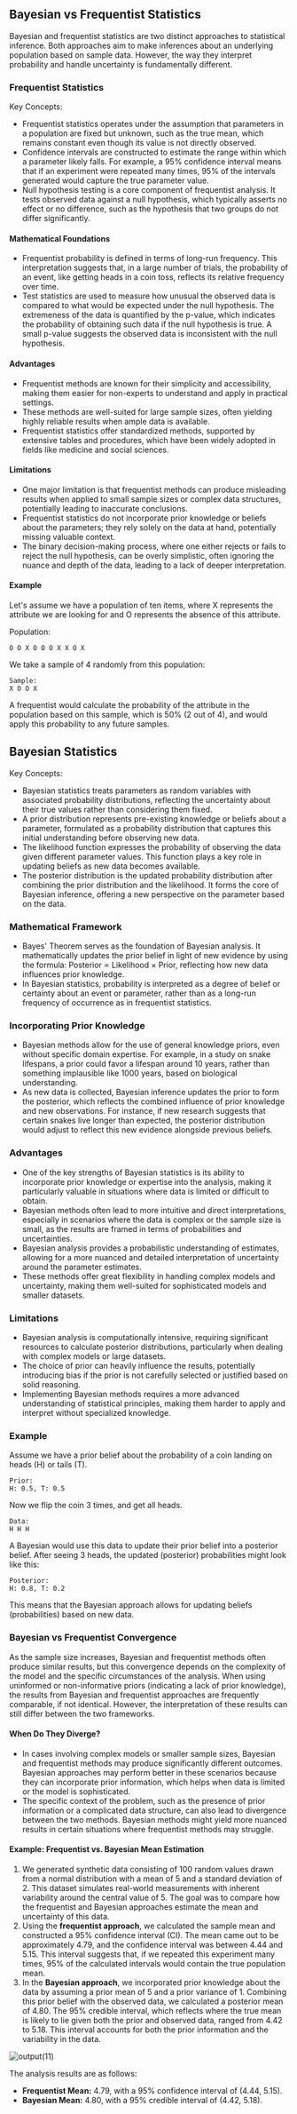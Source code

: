 ## Bayesian vs Frequentist Statistics

Bayesian and frequentist statistics are two distinct approaches to statistical inference. Both approaches aim to make inferences about an underlying population based on sample data. However, the way they interpret probability and handle uncertainty is fundamentally different.

### Frequentist Statistics

Key Concepts:

- Frequentist statistics operates under the assumption that parameters in a population are fixed but unknown, such as the true mean, which remains constant even though its value is not directly observed.
- Confidence intervals are constructed to estimate the range within which a parameter likely falls. For example, a 95% confidence interval means that if an experiment were repeated many times, 95% of the intervals generated would capture the true parameter value.
- Null hypothesis testing is a core component of frequentist analysis. It tests observed data against a null hypothesis, which typically asserts no effect or no difference, such as the hypothesis that two groups do not differ significantly.

#### Mathematical Foundations
- Frequentist probability is defined in terms of long-run frequency. This interpretation suggests that, in a large number of trials, the probability of an event, like getting heads in a coin toss, reflects its relative frequency over time.
- Test statistics are used to measure how unusual the observed data is compared to what would be expected under the null hypothesis. The extremeness of the data is quantified by the p-value, which indicates the probability of obtaining such data if the null hypothesis is true. A small p-value suggests the observed data is inconsistent with the null hypothesis.

#### Advantages
- Frequentist methods are known for their simplicity and accessibility, making them easier for non-experts to understand and apply in practical settings.
- These methods are well-suited for large sample sizes, often yielding highly reliable results when ample data is available.
- Frequentist statistics offer standardized methods, supported by extensive tables and procedures, which have been widely adopted in fields like medicine and social sciences.

#### Limitations
- One major limitation is that frequentist methods can produce misleading results when applied to small sample sizes or complex data structures, potentially leading to inaccurate conclusions.
- Frequentist statistics do not incorporate prior knowledge or beliefs about the parameters; they rely solely on the data at hand, potentially missing valuable context.
- The binary decision-making process, where one either rejects or fails to reject the null hypothesis, can be overly simplistic, often ignoring the nuance and depth of the data, leading to a lack of deeper interpretation.

#### Example

Let's assume we have a population of ten items, where X represents the attribute we are looking for and O represents the absence of this attribute.

Population:

```
O O X O O O X X O X
```

We take a sample of 4 randomly from this population:

```
Sample: 
X O O X
```

A frequentist would calculate the probability of the attribute in the population based on this sample, which is 50% (2 out of 4), and would apply this probability to any future samples.

## Bayesian Statistics

Key Concepts:

- Bayesian statistics treats parameters as random variables with associated probability distributions, reflecting the uncertainty about their true values rather than considering them fixed.
- A prior distribution represents pre-existing knowledge or beliefs about a parameter, formulated as a probability distribution that captures this initial understanding before observing new data.
- The likelihood function expresses the probability of observing the data given different parameter values. This function plays a key role in updating beliefs as new data becomes available.
- The posterior distribution is the updated probability distribution after combining the prior distribution and the likelihood. It forms the core of Bayesian inference, offering a new perspective on the parameter based on the data.

### Mathematical Framework
- Bayes' Theorem serves as the foundation of Bayesian analysis. It mathematically updates the prior belief in light of new evidence by using the formula: Posterior ∝ Likelihood × Prior, reflecting how new data influences prior knowledge.
- In Bayesian statistics, probability is interpreted as a degree of belief or certainty about an event or parameter, rather than as a long-run frequency of occurrence as in frequentist statistics.

### Incorporating Prior Knowledge
- Bayesian methods allow for the use of general knowledge priors, even without specific domain expertise. For example, in a study on snake lifespans, a prior could favor a lifespan around 10 years, rather than something implausible like 1000 years, based on biological understanding.
- As new data is collected, Bayesian inference updates the prior to form the posterior, which reflects the combined influence of prior knowledge and new observations. For instance, if new research suggests that certain snakes live longer than expected, the posterior distribution would adjust to reflect this new evidence alongside previous beliefs.

### Advantages
- One of the key strengths of Bayesian statistics is its ability to incorporate prior knowledge or expertise into the analysis, making it particularly valuable in situations where data is limited or difficult to obtain.
- Bayesian methods often lead to more intuitive and direct interpretations, especially in scenarios where the data is complex or the sample size is small, as the results are framed in terms of probabilities and uncertainties.
- Bayesian analysis provides a probabilistic understanding of estimates, allowing for a more nuanced and detailed interpretation of uncertainty around the parameter estimates.
- These methods offer great flexibility in handling complex models and uncertainty, making them well-suited for sophisticated models and smaller datasets.

### Limitations
- Bayesian analysis is computationally intensive, requiring significant resources to calculate posterior distributions, particularly when dealing with complex models or large datasets.
- The choice of prior can heavily influence the results, potentially introducing bias if the prior is not carefully selected or justified based on solid reasoning.
- Implementing Bayesian methods requires a more advanced understanding of statistical principles, making them harder to apply and interpret without specialized knowledge.

### Example

Assume we have a prior belief about the probability of a coin landing on heads (H) or tails (T).

```
Prior: 
H: 0.5, T: 0.5
```

Now we flip the coin 3 times, and get all heads.

```
Data:
H H H
```

A Bayesian would use this data to update their prior belief into a posterior belief. After seeing 3 heads, the updated (posterior) probabilities might look like this:

```
Posterior: 
H: 0.8, T: 0.2
```

This means that the Bayesian approach allows for updating beliefs (probabilities) based on new data.

### Bayesian vs Frequentist Convergence

As the sample size increases, Bayesian and frequentist methods often produce similar results, but this convergence depends on the complexity of the model and the specific circumstances of the analysis. When using uninformed or non-informative priors (indicating a lack of prior knowledge), the results from Bayesian and frequentist approaches are frequently comparable, if not identical. However, the interpretation of these results can still differ between the two frameworks.

#### When Do They Diverge?

- In cases involving complex models or smaller sample sizes, Bayesian and frequentist methods may produce significantly different outcomes. Bayesian approaches may perform better in these scenarios because they can incorporate prior information, which helps when data is limited or the model is sophisticated.
- The specific context of the problem, such as the presence of prior information or a complicated data structure, can also lead to divergence between the two methods. Bayesian methods might yield more nuanced results in certain situations where frequentist methods may struggle.

#### Example: Frequentist vs. Bayesian Mean Estimation

1. We generated synthetic data consisting of 100 random values drawn from a normal distribution with a mean of 5 and a standard deviation of 2. This dataset simulates real-world measurements with inherent variability around the central value of 5. The goal was to compare how the frequentist and Bayesian approaches estimate the mean and uncertainty of this data.
2. Using the **frequentist approach**, we calculated the sample mean and constructed a 95% confidence interval (CI). The mean came out to be approximately 4.79, and the confidence interval was between 4.44 and 5.15. This interval suggests that, if we repeated this experiment many times, 95% of the calculated intervals would contain the true population mean.
3. In the **Bayesian approach**, we incorporated prior knowledge about the data by assuming a prior mean of 5 and a prior variance of 1. Combining this prior belief with the observed data, we calculated a posterior mean of 4.80. The 95% credible interval, which reflects where the true mean is likely to lie given both the prior and observed data, ranged from 4.42 to 5.18. This interval accounts for both the prior information and the variability in the data.

![output(11)](https://github.com/user-attachments/assets/4ba1be0a-21d3-4627-ad7e-f357f5453487)

The analysis results are as follows:

- **Frequentist Mean:** 4.79, with a 95% confidence interval of (4.44, 5.15).
- **Bayesian Mean:** 4.80, with a 95% credible interval of (4.42, 5.18).

